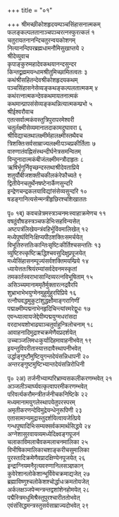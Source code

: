 +++
title = "०१"

+++
श्रीमच्छीकोशहृदयम्पञ्चसिंहासनात्मकम्   
फलङ्कल्पलतानाञ्चपञ्चरत्नस्फुरत्कलं १   
चतुरायतनानन्दिचतुरन्वयकोशगम्   
नित्यानन्दिपरब्रह्मधामनौमिसुखाप्तये २   
श्रीदेव्युवाच  
कृपाङ्कुरुमहादेवकथयानन्दसुन्दर   
किन्तद्व्रह्ममयन्धामश्रीतुमिच्छामितत्वतः ३   
कथंश्रीसहितन्देवश्रीकोशहृदयकथम्   
पञ्चसिंहासनेसेव्यङ्कथङ्कल्पलतात्मकम् ४   
कथंरत्नात्मकन्देवकथमायतनात्मकं   
कथमान्प्रापसंसेव्यङ्कथन्नित्यात्मकम्प्रभो ५   
श्रीईश्वरौवाच  
एतत्सर्वात्मकंवस्तुत्रिपुरापरमेश्वरी   
चतुर्लक्ष्मीसेव्यमानातदाकामदुघावरा ६   
श्रीविद्याचतथालक्ष्मीर्महालक्ष्मीस्तथैवच   
त्रिशक्तिःसर्वसाम्राज्यलक्ष्मीःपञ्चप्रकीर्तिताः ७   
वारुणातंवह्निसंस्थन्दीर्घनेत्रसमन्वितम्   
विन्दुनादात्मकंबीजंलक्ष्मीमन्त्रौदाहृतः ८   
ऋषिर्भृगुर्निवृच्छन्दस्तथाश्रीदेवताप्रिये   
शतुर्यौबीजशक्तीचकीलकंरेफौच्यते ९   
द्वितीयेनचतुर्थेनषष्टेनार्केणसुन्दरि   
इन्द्रेणचन्द्रकलयाविद्यांसंसेव्यसुन्दरि १०   
षडङ्गानित्यसेन्मन्त्रीहृछिरश्चशिखाततः   
    
पृ० १ब्) कवचन्नेत्रमस्त्रञ्चनमःस्वाहाक्रमेणच ११   
वषठुंवौषडस्त्रञ्चफडेभिःसहविन्यसेत्   
अष्टपत्रंलिखेयन्त्रंवहिर्भूविंवमालिखेत् १२   
मध्येपुष्पंविनिःक्षिप्यपीठशक्तिःसमर्चयेत्   
विभूतिरुत्ततिःकान्तिःसृष्टिःकीर्तिश्चसन्ततिः १३   
व्युष्टिरुत्कृष्टिऋद्धिश्चवसुदिक्षुप्रपूजयेत्   
मध्येसिंहासनम्पूज्यंसर्वशक्तिमयम्प्रिये १४   
ध्यायेत्ततःश्रियंरम्यांसर्वदेवनमस्कृतां   
तमकार्तस्वराभासान्दिव्यरत्नविभूषिताम् १५   
असिञ्च्यमानाममृतैर्मुक्तारत्नद्रवैरपि   
शुभ्राभाभेभयुग्मेनमुहुर्मुहुरपिप्रिये १६   
रत्नौघवद्धमुकुटांशुद्धक्षौमाङ्गरागिणीं   
पद्माक्ष्मीम्पद्मनाभेनहृदिचिन्त्यांस्मरेद्वुधः १७   
एवन्ध्यात्वायजेद्देवीम्पद्मयुग्मधरांसदा   
वरदाभयशोभाढ्याञ्चतुर्वाहुन्त्रिलोचनाम् १८   
आवाहनादिमुद्राश्चक्रमेणैवप्रदर्शयेत्   
उच्चाञ्जलिमधःकुर्यादिहमावाहनीभवेत् १९   
इयन्तुविपरीतास्यात्तदावैस्थापनीभवेत्   
उर्द्धाङ्गुष्टौमुष्टियुगन्तदेयंसन्निधापनी २०   
अन्तरङ्गुष्टमुष्टिभ्यान्तदेयंसन्निरोधिनी   
    
पृ० २अ) तर्जनीभ्याम्परिभ्राम्यसकलीकरणम्भवेत् २१   
अञ्जलीञ्चार्घ्यवत्कृत्वापरमीकरणम्भवेत्   
परिवर्त्यकरौमन्त्रीतर्जनीचकनिष्टिके २२   
मध्यमानामयुगलेस्थापयेतुपरस्परम्   
अमृतीकरणन्देविमुद्रेयन्धेनुरूपिणी २३   
एतासामान्यमुद्रास्तुदर्शयित्वायजेत्प्रिये   
गन्धपुष्पादिभिःसम्यक्सर्वकामार्थसिद्धये २४   
अग्नेशासुरवायव्यमध्येदिक्ष्वङ्गपूजनं   
चलाकाविमलाचैवकमलाचनमालिका २५   
विभीषिकामालिकाचशाङ्करीचसुमालिका   
पुरस्तादिक्रमेणैवप्रादक्षिण्येनपूजयेत् २६   
इन्द्राग्नियमनैरृत्यवरुणानिलसञ्ज्ञकान्   
कुवेरेशानलोकेशान्भूर्विवेचक्रमाद्यजेत् २७   
ब्रह्माविष्णुश्चलोकेशश्चोर्द्धाधःक्रमतोयजेत्   
अर्कलक्षञ्जपेन्मन्त्रन्तद्वशांशेनहोमयेत् २८   
पद्मैस्त्रिमधुमिश्रैस्तुपुरश्चारीततोभवेत्   
एवंसंसिद्धमन्त्रस्तुसर्वसाम्राज्यदोभवेत् २९   
    
